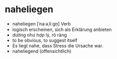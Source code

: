 
# naheliegen
- naheliegen	[ˈnaːəˌliːɡn̩]	Verb	
- logisch erscheinen, sich als Erklärung anbieten	
- dường như hợp lý, rõ ràng	
- to be obvious, to suggest itself	
- Es liegt nahe, dass Stress die Ursache war.	
- naheliegend (offensichtlich)